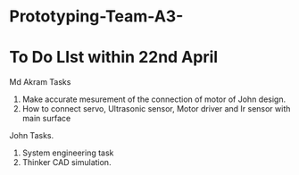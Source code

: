 # Prototyping-Team-A3-
# To Do LIst within 22nd April
Md Akram Tasks
1. Make accurate mesurement of the connection of motor of John design. 
2. How to connect servo, Ultrasonic sensor, Motor driver and Ir sensor with main surface



John Tasks. 

1. System engineering task 
2. Thinker CAD simulation. 
